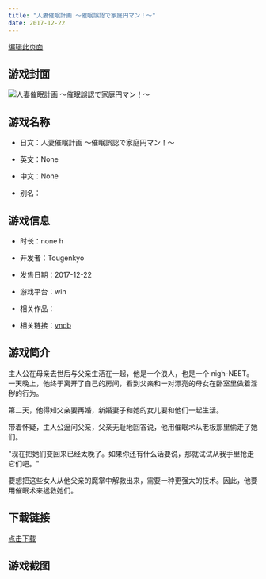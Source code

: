 ```yaml
---
title: "人妻催眠計画 ～催眠誤認で家庭円マン！～"
date: 2017-12-22
---
```

[编辑此页面](https://github.com/ACG-3/ADV3-source/blob/main/source/_posts/%E4%BA%BA%E5%A6%BB%E5%82%AC%E7%9C%A0%E8%A8%88%E7%94%BB%20%EF%BD%9E%E5%82%AC%E7%9C%A0%E8%AA%A4%E8%AA%8D%E3%81%A7%E5%AE%B6%E5%BA%AD%E5%86%86%E3%83%9E%E3%83%B3%EF%BC%81%EF%BD%9E.md)

## 游戏封面

![人妻催眠計画 ～催眠誤認で家庭円マン！～](https%3A//pan.timero.xyz/onedrive/img_lib_001/%E4%BA%BA%E5%A6%BB%E5%82%AC%E7%9C%A0%E8%A8%88%E7%94%BB%20%EF%BD%9E%E5%82%AC%E7%9C%A0%E8%AA%A4%E8%AA%8D%E3%81%A7%E5%AE%B6%E5%BA%AD%E5%86%86%E3%83%9E%E3%83%B3%EF%BC%81%EF%BD%9E_cover.avif)


## 游戏名称

- 日文：人妻催眠計画 ～催眠誤認で家庭円マン！～
- 英文：None
- 中文：None

- 别名：


## 游戏信息

- 时长：none h
- 开发者：Tougenkyo
- 发售日期：2017-12-22
- 游戏平台：win
- 相关作品：

- 相关链接：[vndb](https://vndb.org/v22166)


## 游戏简介

主人公在母亲去世后与父亲生活在一起，他是一个浪人，也是一个 nigh-NEET。一天晚上，他终于离开了自己的房间，看到父亲和一对漂亮的母女在卧室里做着淫秽的行为。

第二天，他得知父亲要再婚，新婚妻子和她的女儿要和他们一起生活。

带着怀疑，主人公逼问父亲，父亲无耻地回答说，他用催眠术从老板那里偷走了她们。

"现在把她们变回来已经太晚了。如果你还有什么话要说，那就试试从我手里抢走它们吧。"

要想把这些女人从他父亲的魔掌中解救出来，需要一种更强大的技术。因此，他要用催眠术来拯救她们。




## 下载链接

[点击下载](https://pan.timero.xyz/onedrive/adv_lib_001/%E4%BA%BA%E5%A6%BB%E5%82%AC%E7%9C%A0%E8%A8%88%E7%94%BB%20%EF%BD%9E%E5%82%AC%E7%9C%A0%E8%AA%A4%E8%AA%8D%E3%81%A7%E5%AE%B6%E5%BA%AD%E5%86%86%E3%83%9E%E3%83%B3%EF%BC%81%EF%BD%9E)


## 游戏截图


